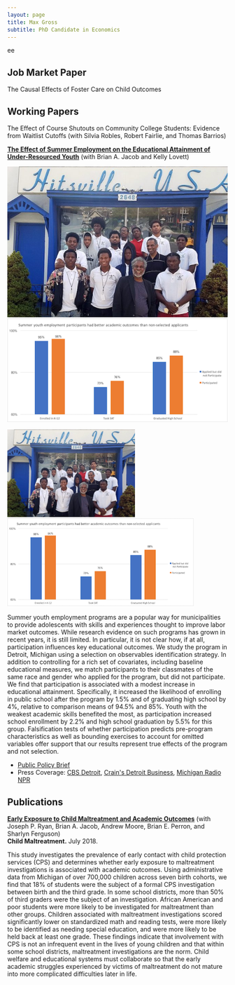 ```yaml
---
layout: page
title: Max Gross
subtitle: PhD Candidate in Economics
---
```


ee

## Job Market Paper

The Causal Effects of Foster Care on Child Outcomes  

## Working Papers

The Effect of Course Shutouts on Community College Students: Evidence from Waitlist Cutoffs  (with Silvia Robles, Robert Fairlie, and Thomas Barrios) 

[**The Effect of Summer Employment on the Educational Attainment of Under-Resourced Youth**](https://max-gross.github.io/website_documents/detroit_summer_employment.pdf) (with Brian A. Jacob and Kelly Lovett) 

 ![](img/gdyt.jpg?s=200) ![](img/fig_summer_employment.png?s=200)


 <img src="img/gdyt.jpg" width="292" height="200">  <img src="img/fig_summer_employment.png" width="426" height="200"> 


Summer youth employment programs are a popular way for municipalities to provide
adolescents with skills and experiences thought to improve labor market outcomes.
While research evidence on such programs has grown in recent years, it is still limited.
In particular, it is not clear how, if at all, participation influences key educational
outcomes. We study the program in Detroit, Michigan using a selection on observables
identification strategy. In addition to controlling for a rich set of covariates, including
baseline educational measures, we match participants to their classmates of the same
race and gender who applied for the program, but did not participate. We find
that participation is associated with a modest increase in educational attainment.
Specifically, it increased the likelihood of enrolling in public school after the program
by 1.5% and of graduating high school by 4%, relative to comparison means of 94.5%
and 85%. Youth with the weakest academic skills benefited the most, as participation
increased school enrollment by 2.2% and high school graduation by 5.5% for this group.
Falsification tests of whether participation predicts pre-program characteristics as well
as bounding exercises to account for omitted variables offer support that our results represent true effects of the program and not selection.
* [Public Policy Brief](https://max-gross.github.io/website_documents/detroit_summer_employment_brief.pdf)
* Press Coverage: [CBS Detroit](https://detroit.cbslocal.com/2018/04/11/youth-in-detroit-summer-jobs-program-gain-more-than-a-paycheck/), [Crain's Detroit Business](https://www.crainsdetroit.com/article/20180411/news/657856/um-study-detroit-youth-jobs-program-shows-educational-benefits), [Michigan Radio NPR](https://www.michiganradio.org/post/detroit-youth-summer-jobs-program-boosts-graduation-rates-lowers-absences)

## Publications

[**Early Exposure to Child Maltreatment and Academic Outcomes**](https://max-gross.github.io/website_documents/child_maltreatment_academic_outcomes.pdf) (with Joseph P. Ryan, Brian A. Jacob, Andrew Moore, Brian E. Perron, and Sharlyn Ferguson)  
**Child Maltreatment.** July 2018.  

This study investigates the prevalence of early contact with child protection services (CPS) and determines whether early exposure to maltreatment investigations is associated with academic outcomes. Using administrative data from Michigan of over 700,000 children across seven birth cohorts, we find that 18% of students were the subject of a formal CPS investigation between birth and the third grade. In some school districts, more than 50% of third graders were the subject of an investigation. African American and poor students were more likely to be investigated for maltreatment than other groups. Children associated with maltreatment investigations scored significantly lower on standardized math and reading tests, were more likely to be identified as needing special education, and were more likely to be held back at least one grade. These findings indicate that involvement with CPS is not an infrequent event in the lives of young children and that within some school districts, maltreatment investigations are the norm. Child welfare and educational systems must collaborate so that the early academic struggles experienced by victims of maltreatment do not mature into more complicated difficulties later in life.

